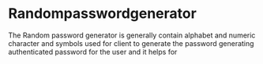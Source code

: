 # Randompasswordgenerator
 The Random password generator is generally contain alphabet and numeric character and symbols used for client to generate the password   generating authenticated password for the user and it helps for 
